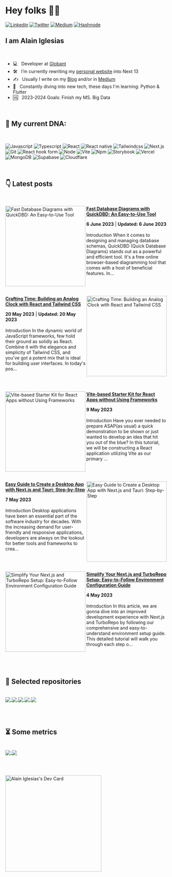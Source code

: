 <h1> Hey folks 👋🏻 </h1>

<!-- [![forthebadge](https://forthebadge.com/images/badges/winter-is-coming.svg)](https://forthebadge.com) -->
[<img alt="Linkedin" src="https://img.shields.io/badge/LinkedIn-0077B5?style=for-the-badge&logo=linkedin&logoColor=white" />](https://www.linkedin.com/in/-aiherrera/)
[<img alt="Twitter" src="https://img.shields.io/badge/Twitter-1DA1F2?style=for-the-badge&logo=twitter&logoColor=white" />](https://twitter.com/_aiherrera)
[<img alt="Medium" src="https://img.shields.io/badge/Medium-12100E?style=for-the-badge&logo=medium&logoColor=white" />](https://aiherrera.medium.com)
[<img alt="Hashnode" src="https://img.shields.io/badge/Hashnode-2962FF?style=for-the-badge&logo=hashnode&logoColor=white" />](https://blog.aiherrera.com)

<h2>I am Alain Iglesias</h2>

<br>

- 💻 &nbsp; Developer at <a rel="me" href="https://globant.com">Globant</a>
- 🛠 &nbsp; I’m currently rewriting my <a rel="me" href="https://aiherrera.com">personal website</a> into Next 13
- ✍️ &nbsp; Usually I write on my <a rel="me" href="https://blog.aiherrera.com">Blog</a> and/or in <a rel="me" href="https://aiherrera.medium.com">Medium</a>
- 🌱 &nbsp; Constantly diving into new tech, these days I'm learning: Python & Flutter
- 🆚 &nbsp; 2023-2024 Goals: Finish my MS. Big Data

<br>

<h2> 🧬 My current DNA: </h2>

<br>

<p>
  <img alt="Javascript" src="https://img.shields.io/badge/javascript-%23323330.svg?style=for-the-badge&logo=javascript&logoColor=%23F7DF1E" />   
  <img alt="Typescript" src="https://img.shields.io/badge/typescript-%23007ACC.svg?style=for-the-badge&logo=typescript&logoColor=white" /> 

  <img alt="React" src="https://img.shields.io/badge/react-%2320232a.svg?style=for-the-badge&logo=react&logoColor=%2361DAFB" /> 
  <img alt="React native" src="https://img.shields.io/badge/react_native-%2320232a.svg?style=for-the-badge&logo=react&logoColor=%2361DAFB" />
  <img alt="Tailwindcss" src="https://img.shields.io/badge/tailwindcss-%2338B2AC.svg?style=for-the-badge&logo=tailwind-css&logoColor=white" />
  <img alt="Next.js" src="https://img.shields.io/badge/Next-black?style=for-the-badge&logo=next.js&logoColor=white" />
  <img alt="Git" src="https://img.shields.io/badge/git-%23F05033.svg?style=for-the-badge&logo=git&logoColor=white" />
  <img alt="React hook form" src="https://img.shields.io/badge/React%20Hook%20Form-%23EC5990.svg?style=for-the-badge&logo=reacthookform&logoColor=white" />
  <img alt="Node" src="https://img.shields.io/badge/node.js-6DA55F?style=for-the-badge&logo=node.js&logoColor=white" />
  <img alt="Vite" src="https://img.shields.io/badge/vite-%23646CFF.svg?style=for-the-badge&logo=vite&logoColor=white" />
  <img alt="Npm" src="https://img.shields.io/badge/NPM-%23CB3837.svg?style=for-the-badge&logo=npm&logoColor=white" />
  <img alt="Storybook" src="https://img.shields.io/badge/-Storybook-FF4785?style=for-the-badge&logo=storybook&logoColor=white" />
  <img alt="Vercel" src="https://img.shields.io/badge/vercel-%23000000.svg?style=for-the-badge&logo=vercel&logoColor=white" />
  <img alt="MongoDB" src="https://img.shields.io/badge/MongoDB-%234ea94b.svg?style=for-the-badge&logo=mongodb&logoColor=white" />
  <img alt="Supabase" src="https://img.shields.io/badge/Supabase-3ECF8E?style=for-the-badge&logo=supabase&logoColor=white" />
  <img alt="Cloudflare" src="https://img.shields.io/badge/Cloudflare-F38020?style=for-the-badge&logo=Cloudflare&logoColor=white" />
</p>

<br>

<h2>👇 Latest posts</h2>

<br>

<!-- HASHNODE_BLOG:START -->
<p align="left">
<a href="https://blog.aiherrera.com/fast-database-diagrams-with-quickdbd-an-easy-to-use-tool" title="Fast Database Diagrams with QuickDBD: An Easy-to-Use Tool"><img src="https://cdn.hashnode.com/res/hashnode/image/upload/v1686089994111/af456f31-a04e-4ac8-93e2-e3f45692b7c2.png" alt="Fast Database Diagrams with QuickDBD: An Easy-to-Use Tool" width="250px" align="left" /></a>
<a href="https://blog.aiherrera.com/fast-database-diagrams-with-quickdbd-an-easy-to-use-tool" title="Fast Database Diagrams with QuickDBD: An Easy-to-Use Tool"><strong>Fast Database Diagrams with QuickDBD: An Easy-to-Use Tool</strong></a>
<div><strong>6 June 2023</strong> | <strong>Updated: 6 June 2023</strong></div>
<br/> Introduction
When it comes to designing and managing database schemas, QuickDBD (Quick Database Diagrams) stands out as a powerful and efficient tool. It's a free online browser-based diagramming tool that comes with a host of beneficial features. In... </p> <br/> <br/>
<p align="left">
<a href="https://blog.aiherrera.com/crafting-time-building-an-analog-clock-with-react-and-tailwind-css" title="Crafting Time: Building an Analog Clock with React and Tailwind CSS"><img src="https://cdn.hashnode.com/res/hashnode/image/upload/v1684288045889/d9ab9b2e-265e-4400-9aed-2050da83c54e.png" alt="Crafting Time: Building an Analog Clock with React and Tailwind CSS" width="250px" align="right" /></a>
<a href="https://blog.aiherrera.com/crafting-time-building-an-analog-clock-with-react-and-tailwind-css" title="Crafting Time: Building an Analog Clock with React and Tailwind CSS"><strong>Crafting Time: Building an Analog Clock with React and Tailwind CSS</strong></a>
<div><strong>20 May 2023</strong> | <strong>Updated: 20 May 2023</strong></div>
<br/> Introduction
In the dynamic world of JavaScript frameworks, few hold their ground as solidly as React. Combine it with the elegance and simplicity of Tailwind CSS, and you've got a potent mix that is ideal for building user interfaces. In today's pos... </p> <br/> <br/>
<p align="left">
<a href="https://blog.aiherrera.com/vite-based-starter-kit-for-react-apps-without-using-frameworks" title="Vite-based Starter Kit for React Apps without Using Frameworks"><img src="https://cdn.hashnode.com/res/hashnode/image/upload/v1683645755501/151ef50c-0528-43d9-ba85-bbe927f972b3.png" alt="Vite-based Starter Kit for React Apps without Using Frameworks" width="250px" align="left" /></a>
<a href="https://blog.aiherrera.com/vite-based-starter-kit-for-react-apps-without-using-frameworks" title="Vite-based Starter Kit for React Apps without Using Frameworks"><strong>Vite-based Starter Kit for React Apps without Using Frameworks</strong></a>
<div><strong>9 May 2023</strong></div>
<br/> Introduction
Have you ever needed to prepare ASAP(as usual) a quick demonstration to be shown or just wanted to develop an idea that hit you out of the blue?
In this tutorial, we will be constructing a React application utilizing Vite as our primary ... </p> <br/> <br/>
<p align="left">
<a href="https://blog.aiherrera.com/easy-guide-to-create-a-desktop-app-with-nextjs-and-tauri-step-by-step" title="Easy Guide to Create a Desktop App with Next.js and Tauri: Step-by-Step"><img src="https://cdn.hashnode.com/res/hashnode/image/upload/v1683350176991/6332ca12-0035-473a-b77d-24df47b84a2d.png" alt="Easy Guide to Create a Desktop App with Next.js and Tauri: Step-by-Step" width="250px" align="right" /></a>
<a href="https://blog.aiherrera.com/easy-guide-to-create-a-desktop-app-with-nextjs-and-tauri-step-by-step" title="Easy Guide to Create a Desktop App with Next.js and Tauri: Step-by-Step"><strong>Easy Guide to Create a Desktop App with Next.js and Tauri: Step-by-Step</strong></a>
<div><strong>7 May 2023</strong></div>
<br/> Introduction
Desktop applications have been an essential part of the software industry for decades. With the increasing demand for user-friendly and responsive applications, developers are always on the lookout for better tools and frameworks to crea... </p> <br/> <br/>
<p align="left">
<a href="https://blog.aiherrera.com/simplify-your-nextjs-and-turborepo-setup-easy-to-follow-environment-configuration-guide" title="Simplify Your Next.js and TurboRepo Setup: Easy-to-Follow Environment Configuration Guide"><img src="https://cdn.hashnode.com/res/hashnode/image/upload/v1683161599066/47d2cb25-d496-4533-ade6-75d1a2c7a656.png" alt="Simplify Your Next.js and TurboRepo Setup: Easy-to-Follow Environment Configuration Guide" width="250px" align="left" /></a>
<a href="https://blog.aiherrera.com/simplify-your-nextjs-and-turborepo-setup-easy-to-follow-environment-configuration-guide" title="Simplify Your Next.js and TurboRepo Setup: Easy-to-Follow Environment Configuration Guide"><strong>Simplify Your Next.js and TurboRepo Setup: Easy-to-Follow Environment Configuration Guide</strong></a>
<div><strong>4 May 2023</strong></div>
<br/> Introduction
In this article, we are gonna dive into an improved development experience with Next.js and TurboRepo by following our comprehensive and easy-to-understand environment setup guide. This detailed tutorial will walk you through each step o... </p> <br/> <br/>
<!-- HASHNODE_BLOG:END -->

<br>

<h2>📌 Selected repositories</h2>

<br>

<a href="https://github.com/aiherrera/vite-react-starter-template" target="_blank">
  <picture>
    <source media="(prefers-color-scheme: dark)" srcset="https://github-readme-stats.vercel.app/api/pin/?username=aiherrera&repo=vite-react-starter-template&theme=dark">
      <img align="center" src="https://github-readme-stats.vercel.app/api/pin/?username=aiherrera&repo=vite-react-starter-template" />
  </picture>
</a>
<a href="https://github.com/aiherrera/turborepo-template" target="_blank">
  <picture>
    <source media="(prefers-color-scheme: dark)" srcset="https://github-readme-stats.vercel.app/api/pin/?username=aiherrera&repo=turborepo-template&theme=dark">
      <img align="center" src="https://github-readme-stats.vercel.app/api/pin/?username=aiherrera&repo=turborepo-template" />
  </picture>
</a>
<a href="https://github.com/aiherrera/react-expo-template" target="_blank">
  <picture>
    <source media="(prefers-color-scheme: dark)" srcset="https://github-readme-stats.vercel.app/api/pin/?username=aiherrera&repo=react-expo-template&theme=dark">
      <img align="center" src="https://github-readme-stats.vercel.app/api/pin/?username=aiherrera&repo=react-expo-template" />
  </picture>
</a>
<a href="https://github.com/aiherrera/nextjs-tauri-template-starter" target="_blank">
  <picture>
    <source media="(prefers-color-scheme: dark)" srcset="https://github-readme-stats.vercel.app/api/pin/?username=aiherrera&repo=nextjs-tauri-template-starter&theme=dark">
      <img align="center" src="https://github-readme-stats.vercel.app/api/pin/?username=aiherrera&repo=nextjs-tauri-template-starter" />
  </picture>
</a>
<a href="https://github.com/aiherrera/analog-clock" target="_blank">
  <picture>
    <source media="(prefers-color-scheme: dark)" srcset="https://github-readme-stats.vercel.app/api/pin/?username=aiherrera&repo=analog-clock&theme=dark">
      <img align="center" src="https://github-readme-stats.vercel.app/api/pin/?username=aiherrera&repo=analog-clock" />
  </picture>
</a>

<br><br>
  
<h2>⏳ Some metrics</h2>

<br>

<a href="#">
  <picture>
    <source media="(prefers-color-scheme: dark)" srcset="https://github-readme-stats.vercel.app/api/top-langs/?username=aiherrera&layout=compact&&hide_border=true&theme=dark">
      <img align="center" src="https://github-readme-stats.vercel.app/api/top-langs/?username=aiherrera&layout=compact&hide_border=true" />
  </picture>
</a>
<a href="#">
  <picture>
    <source media="(prefers-color-scheme: dark)" srcset="https://github-readme-stats.vercel.app/api?username=aiherrera&show_icons=true&rank_icon=github&hide_border=true&count_private=true&layout=compact&theme=dark">
      <img align="center" src="https://github-readme-stats.vercel.app/api?username=aiherrera&show_icons=true&hide_border=true&count_private=true&layout=compact" />
  </picture>
</a>

<br><br>

<a href="https://app.daily.dev/aiherrera" target="_blank"><img src="https://api.daily.dev/devcards/b5e6815ecf934c7f9ea4c90bcbe9b540.png?r=tg8" width="300" alt="Alain Iglesias's Dev Card"/>
</a>
